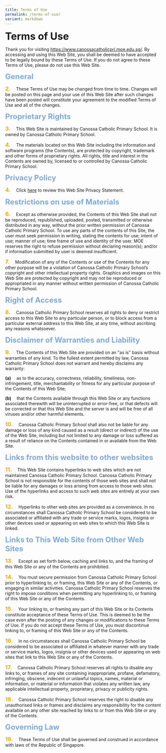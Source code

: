 ```yaml
---
title: Terms of Use
permalink: /terms-of-use/
variant: markdown
---
```

<b><font size="6">Terms of Use</font></b>

Thank you for visiting https://www.canossacatholicpri.moe.edu.sg/. By accessing and using this Web Site, you shall be deemed to have accepted to be legally bound by these Terms of Use. If you do not agree to these Terms of Use, please do not use this Web Site. 

<b><font size="5" color="#7daadf">General</font></b>

<b><font size="4" color="#eeac0d">2.</font></b>   These Terms of Use may be changed from time to time. Changes will be posted on this page and your use of this Web Site after such changes have been posted will constitute your agreement to the modified Terms of Use and all of the changes. 

<b><font size="5" color="#7daadf">Proprietary Rights</font></b>

<b><font size="4" color="#eeac0d">3.</font></b>   This Web Site is maintained by Canossa Catholic Primary School. It is owned by Canossa Catholic Primary School.

<b><font size="4" color="#eeac0d">4.</font></b>   The materials located on this Web Site including the information and software programs (the Contents), are protected by copyright, trademark and other forms of proprietary rights. All rights, title and interest in the Contents are owned by, licensed to or controlled by Canossa Catholic Primary School. 

<b><font size="5" color="#7daadf">Privacy Policy</font></b>

<b><font size="4" color="#eeac0d">4.</font></b>   Click [here](https://www.canossacatholicpri.moe.edu.sg/privacy/) to review this Web Site Privacy Statement. 

<b><font size="5" color="#7daadf">Restrictions on use of Materials</font></b>

<b><font size="4" color="#eeac0d">6.</font></b>   Except as otherwise provided, the Contents of this Web Site shall not be reproduced, republished, uploaded, posted, transmitted or otherwise distributed in any way, without the prior written permission of Canossa Catholic Primary School.  To use any parts of the contents of this Site, the user must seek permission in writing, stating the contents for use; intent of use; manner of use; time frame of use and identity of the user. MOE reserves the right to refuse permission without declaring reason(s); and/or if information submitted by user is deemed insufficient.

<b><font size="4" color="#eeac0d">7.</font></b>   Modification of any of the Contents or use of the Contents for any other purpose will be a violation of Canossa Catholic Primary School’s copyright and other intellectual property rights. Graphics and images on this Web Site are protected by copyright and may not be reproduced or appropriated in any manner without written permission of Canossa Catholic Primary School.

<b><font size="5" color="#7daadf">Right of Access </font></b>

<b><font size="4" color="#eeac0d">8.</font></b>   Canossa Catholic Primary School reserves all rights to deny or restrict access to this Web Site to any particular person, or to block access from a particular external address to this Web Site, at any time, without ascribing any reasons whatsoever. 

<b><font size="5" color="#7daadf">Disclaimer of Warranties and Liability</font></b>

<b><font size="4" color="#eeac0d">9.</font></b>   The Contents of this Web Site are provided on an "as is" basis without warranties of any kind. To the fullest extent permitted by law, Canossa Catholic Primary School does not warrant and hereby disclaims any warranty: 

<b>(a)</b>    as to the accuracy, correctness, reliability, timeliness, non-infringement, title, merchantability or fitness for any particular purpose of the Contents of this Web Site;

<b>(b)</b>    that the Contents available through this Web Site or any functions associated therewith will be uninterrupted or error-free, or that defects will be corrected or that this Web Site and the server is and will be free of all viruses and/or other harmful elements. 

<b><font size="4" color="#eeac0d">10.</font></b>   Canossa Catholic Primary School shall also not be liable for any damage or loss of any kind caused as a result (direct or indirect) of the use of the Web Site, including but not limited to any damage or loss suffered as a result of reliance on the Contents contained in or available from the Web Site.

<b><font size="5" color="#7daadf">Links from this website to other websites</font></b>

<b><font size="4" color="#eeac0d">11.</font></b>   This Web Site contains hyperlinks to web sites which are not maintained Canossa Catholic Primary School. Canossa Catholic Primary School is not responsible for the contents of those web sites and shall not be liable for any damages or loss arising from access to those web sites. Use of the hyperlinks and access to such web sites are entirely at your own risk. 

<b><font size="4" color="#eeac0d">12.</font></b>   Hyperlinks to other web sites are provided as a convenience. In no circumstances shall Canossa Catholic Primary School be considered to be associated or affiliated with any trade or service marks, logos, insignia or other devices used or appearing on web sites to which this Web Site is linked.

<b><font size="5" color="#7daadf">Links to This Web Site from Other Web Sites</font></b>

<b><font size="4" color="#eeac0d">13.</font></b>   Except as set forth below, caching and links to, and the framing of this Web Site or any of the Contents are prohibited. 

<b><font size="4" color="#eeac0d">14.</font></b>   You must secure permission from Canossa Catholic Primary School prior to hyperlinking to, or framing, this Web Site or any of the Contents, or engaging in similar activities. Canossa Catholic Primary School reserves the right to impose conditions when permitting any hyperlinking to, or framing of this Web Site or any of the Contents. 

<b><font size="4" color="#eeac0d">15.</font></b>   Your linking to, or framing any part of this Web Site or its Contents constitute acceptance of these Terms of Use. This is deemed to be the case even after the posting of any changes or modifications to these Terms of Use. If you do not accept these Terms of Use, you must discontinue linking to, or framing of this Web Site or any of the Contents. 

<b><font size="4" color="#eeac0d">16.</font></b>   In no circumstances shall Canossa Catholic Primary School be considered to be associated or affiliated in whatever manner with any trade or service marks, logos, insignia or other devices used or appearing on web sites that link to this Web Site or any of the Contents. 

<b><font size="4" color="#eeac0d">17.</font></b>   Canossa Catholic Primary School reserves all rights to disable any links to, or frames of any site containing inappropriate, profane, defamatory, infringing, obscene, indecent or unlawful topics, names, material or information, or material or information that violates any written law, any applicable intellectual property, proprietary, privacy or publicity rights. 

<b><font size="4" color="#eeac0d">18.</font></b>   Canossa Catholic Primary School reserves the right to disable any unauthorised links or frames and disclaims any responsibility for the content available on any other site reached by links to or from this Web Site or any of the Contents. 

<b><font size="5" color="#7daadf">Governing Law</font></b>

<b><font size="4" color="#eeac0d">19.</font></b>   These Terms of Use shall be governed and construed in accordance with laws of the Republic of Singapore. 